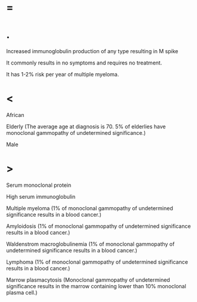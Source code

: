 # =

# .

Increased immunoglobulin production of any type resulting in M spike

It commonly results in no symptoms and requires no treatment.

It has 1-2% risk per year of multiple myeloma.

# <

African

Elderly (The average age at diagnosis is 70. 5% of elderlies have monoclonal gammopathy of undetermined significance.)

Male

# >

Serum monoclonal protein

High serum immunoglobulin

Multiple myeloma (1% of monoclonal gammopathy of undetermined significance results in a blood cancer.)

Amyloidosis (1% of monoclonal gammopathy of undetermined significance results in a blood cancer.)

Waldenstrom macroglobulinemia (1% of monoclonal gammopathy of undetermined significance results in a blood cancer.)

Lymphoma (1% of monoclonal gammopathy of undetermined significance results in a blood cancer.)

Marrow plasmacytosis (Monoclonal gammopathy of undetermined significance results in the marrow containing lower than 10% monoclonal plasma cell.)
